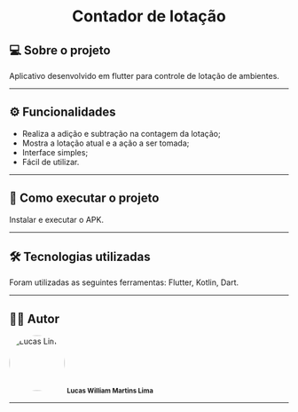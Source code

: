 <h1 align="center">
    Contador de lotação
</h1>

## 💻 Sobre o projeto

<p>Aplicativo desenvolvido em flutter para controle de lotação de ambientes.</p>

---

## ⚙️ Funcionalidades

- Realiza a adição e subtração na contagem da lotação;
- Mostra a lotação atual e a ação a ser tomada;
- Interface simples;
- Fácil de utilizar.

---

## 🚀 Como executar o projeto

Instalar e executar o APK.

---

## 🛠 Tecnologias utilizadas

Foram utilizadas as seguintes ferramentas: Flutter, Kotlin, Dart.

---

## 👨‍💻 Autor
 <img style="border-radius: 50%;" src="https://avatars.githubusercontent.com/u/82186618?v=4" width="100px;" alt="Lucas Lima"/>
 <sub><b>Lucas William Martins Lima</b></sub>
 <br />
 
---
